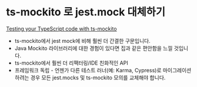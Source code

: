 # ts-mockito 로 jest.mock 대체하기

[Testing your TypeScript code with ts-mockito](https://medium.com/passionate-people/testing-your-typescript-code-with-ts-mockito-ac439deae33e)

* ts-mockito에서 jest mock에 비해 훨씬 더 간결한 구문입니다. 
* Java Mockito 라이브러리에 대한 경험이 있다면 집과 같은 편안함을 느낄 것입니다.
* ts-mockito에서 훨씬 더 리팩터링/IDE 친화적인 API
* 프레임워크 독립 - 언젠가 다른 테스트 러너(예: Karma, Cypress)로 마이그레이션하려는 경우 모든 jest.mocks 및 ts-mockito 모의를 교체해야 합니다.
